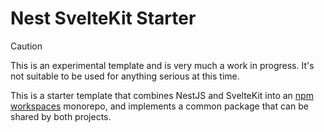 # Nest SvelteKit Starter

> [!CAUTION]
> This is an experimental template and is very much a work in progress. It's not suitable to be used for anything serious at this time.

This is a starter template that combines NestJS and SvelteKit into an [npm workspaces](https://docs.npmjs.com/cli/v8/using-npm/workspaces) monorepo, and implements a common package that can be shared by both projects.
